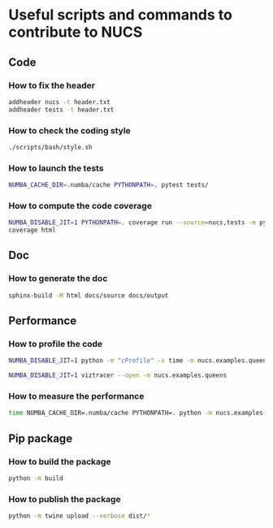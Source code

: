 # Useful scripts and commands to contribute to NUCS

## Code
### How to fix the header
```bash
addheader nucs -t header.txt 
addheader tests -t header.txt 
```

### How to check the coding style
```bash
./scripts/bash/style.sh    
```

### How to launch the tests
```bash
NUMBA_CACHE_DIR=.numba/cache PYTHONPATH=. pytest tests/
```

### How to compute the code coverage
```bash
NUMBA_DISABLE_JIT=1 PYTHONPATH=. coverage run --source=nucs,tests -m pytest tests
coverage html
```

## Doc
### How to generate the doc
```bash
sphinx-build -M html docs/source docs/output
```

## Performance
### How to profile the code
```bash
NUMBA_DISABLE_JIT=1 python -m "cProfile" -s time -m nucs.examples.queens | more
```
```bash
NUMBA_DISABLE_JIT=1 viztracer --open -m nucs.examples.queens 
```

### How to measure the performance
```bash
time NUMBA_CACHE_DIR=.numba/cache PYTHONPATH=. python -m nucs.examples.queens -n 12 
```

## Pip package
### How to build the package
```bash
python -m build
```

### How to publish the package
```bash
python -m twine upload --verbose dist/*
```
